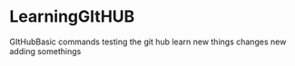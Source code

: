 # LearningGItHUB
GItHubBasic commands
testing the git hub
learn new things
changes new
adding somethings
